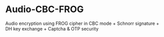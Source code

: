 # Audio-CBC-FROG
Audio encryption using FROG cipher in CBC mode + Schnorr signature + DH key exchange + Captcha &amp; OTP security

